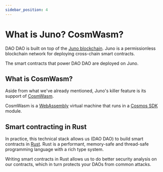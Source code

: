 ```yaml
---
sidebar_position: 4
---
```


# What is Juno? CosmWasm?

DAO DAO is built on top of the [Juno
blockchain](https://junochain.com/). Juno is a permissionless
blockchain network for deploying cross-chain smart contracts.

The smart contracts that power DAO DAO are deployed on Juno.

## What is CosmWasm?

Aside from what we've already mentioned, Juno's killer feature is its support of
[CosmWasm](https://cosmwasm.com/).

CosmWasm is a [WebAssembly](https://webassembly.org/) virtual machine that runs
in a [Cosmos SDK](https://docs.cosmos.network/main)
module.

## Smart contracting in Rust

In practice, this technical stack allows us (DAO DAO) to build smart contracts
in [Rust](https://www.rust-lang.org/). Rust is a performant, memory-safe and
thread-safe programming language with a rich type system.

Writing smart contracts in Rust allows us to do better security analysis on our
contracts, which in turn protects your DAOs from common attacks.
